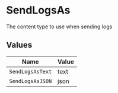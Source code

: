 # SendLogsAs

The content type to use when sending logs


## Values

| Name             | Value            |
| ---------------- | ---------------- |
| `SendLogsAsText` | text             |
| `SendLogsAsJSON` | json             |